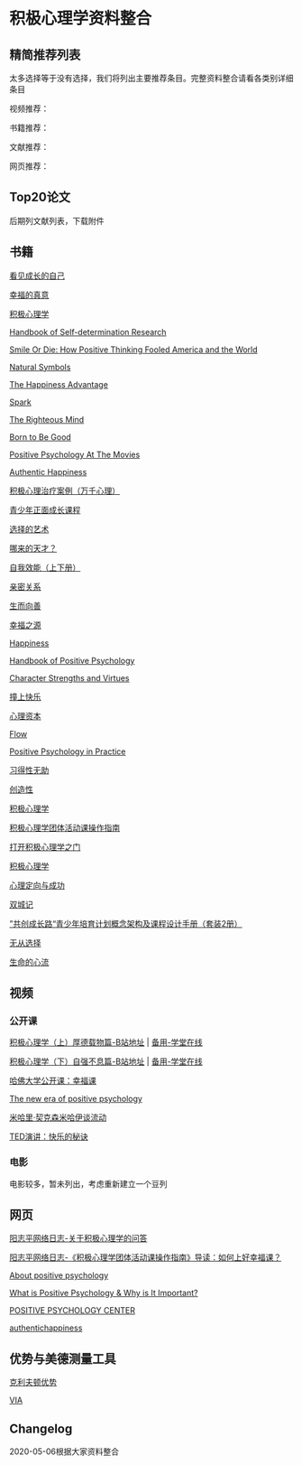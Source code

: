 # 积极心理学资料整合

## 精简推荐列表

太多选择等于没有选择，我们将列出主要推荐条目。完整资料整合请看各类别详细条目

视频推荐：

书籍推荐：

文献推荐：

网页推荐：

## Top20论文

后期列文献列表，下载附件

## 书籍

[看见成长的自己](https://book.douban.com/subject/6510688/)

[幸福的真意](https://book.douban.com/subject/3422625/)

[积极心理学](https://book.douban.com/subject/25763661/)

[Handbook of Self-determination Research](https://book.douban.com/subject/2886833/)

[Smile Or Die: How Positive Thinking Fooled America and the World](https://book.douban.com/subject/5355810/)

[Natural Symbols](https://book.douban.com/subject/2230650/)

[The Happiness Advantage](https://book.douban.com/subject/5302850/)

[Spark](https://book.douban.com/subject/2268526/)

[The Righteous Mind](https://book.douban.com/subject/6896462/)

[Born to Be Good](https://book.douban.com/subject/3564126/)

[Positive Psychology At The Movies](https://book.douban.com/subject/4129698/)

[Authentic Happiness](https://book.douban.com/subject/1764467/)

[积极心理治疗案例（万千心理）](https://book.douban.com/subject/7160849/)

[青少年正面成长课程](https://book.douban.com/subject/5972381/)

[选择的艺术](https://book.douban.com/subject/6019667/)

[哪来的天才？](https://book.douban.com/subject/4010185/)

[自我效能（上下册）](https://book.douban.com/subject/1323270/)

[亲密关系](https://book.douban.com/subject/1437973/)

[生而向善](https://book.douban.com/subject/4152441/)

[幸福之源](https://book.douban.com/subject/1964398/)

[Happiness](https://book.douban.com/subject/3633901/)

[Handbook of Positive Psychology](https://book.douban.com/subject/2902630/)

[Character Strengths and Virtues](https://book.douban.com/subject/2847213/)

[撞上快乐](https://book.douban.com/subject/2138920/)

[心理资本](https://book.douban.com/subject/2329627/)

[Flow](https://book.douban.com/subject/1419011/)

[Positive Psychology in Practice](https://book.douban.com/subject/2846036/)

[习得性无助](https://book.douban.com/subject/5395411/)

[创造性](https://book.douban.com/subject/1084954/)

[积极心理学](https://book.douban.com/subject/2329651/)

[积极心理学团体活动课操作指南](https://book.douban.com/subject/4200626/)

[打开积极心理学之门](https://book.douban.com/subject/4926701/)

[积极心理学](https://book.douban.com/subject/4911319/)

[心理定向与成功](https://book.douban.com/subject/2309200/)

[双城记](https://book.douban.com/subject/3657964/)

[”共创成长路“青少年培育计划概念架构及课程设计手册（套装2册）](https://book.douban.com/subject/2277989/)

[无从选择](https://book.douban.com/subject/1722049/)

[生命的心流](https://book.douban.com/subject/3424068/)

## 视频

### 公开课

[积极心理学（上）厚德载物篇-B站地址](https://www.bilibili.com/video/BV1zb411i7Tv?p=1) | [备用-学堂在线](https://next.xuetangx.com/course/THU07111001088/1515870)

[积极心理学（下）自强不息篇-B站地址](https://www.bilibili.com/video/av45379564/) | [备用-学堂在线](https://next.xuetangx.com/course/THU07111001089/1510461)

[哈佛大学公开课：幸福课](http://open.163.com/special/positivepsychology/)

[The new era of positive psychology](https://www.ted.com/talks/martin_seligman_the_new_era_of_positive_psychology)

[米哈里·契克森米哈伊谈流动](https://www.youtube.com/watch?v=fXIeFJCqsPs)

[TED演讲：快乐的秘诀](https://www.bilibili.com/video/av285377623/)

### 电影

电影较多，暂未列出，考虑重新建立一个豆列

## 网页

[阳志平网络日志-关于积极心理学的问答](https://www.yangzhiping.com/psy/positive-psychology-faq.html)

[阳志平网络日志-《积极心理学团体活动课操作指南》导读：如何上好幸福课？](https://www.yangzhiping.com/psy/xingfuke.html)

[About positive psychology](https://schools.au.reachout.com/articles/about-positive-psychology)

[What is Positive Psychology & Why is It Important?](https://positivepsychology.com/what-is-positive-psychology-definition/)

[POSITIVE PSYCHOLOGY CENTER](https://ppc.sas.upenn.edu/learn-more/readings-and-videos/selected-scholarly-articles)

[authentichappiness](https://www.authentichappiness.sas.upenn.edu/)

## 优势与美德测量工具

[克利夫顿优势](https://www.gallup.com/cliftonstrengths/zh/253592/%E4%B8%BB%E9%A1%B5.aspx)

[VIA](https://www.viacharacter.org/)

## Changelog

2020-05-06根据大家资料整合